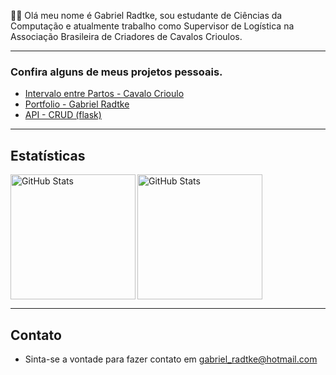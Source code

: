 
👋🏻 Olá meu nome é Gabriel Radtke, sou estudante de Ciências da Computação e atualmente trabalho como Supervisor de Logística na Associação Brasileira de Criadores de Cavalos Crioulos.

---


### Confira alguns de meus projetos pessoais.

 - [Intervalo entre Partos - Cavalo Crioulo](https://intervaloentrepartos.netlify.app/)
 - [Portfolio - Gabriel Radtke](https://gabrielradtke.netlify.app/)
 - [API - CRUD (flask)](https://github.com/Gabrielradtke/api_crud_flask)

---

## Estatísticas
<p>
  <img 
    align="left" 
    alt="GitHub Stats" 
    height="200" 
    src="https://github-readme-stats.vercel.app/api?username=Gabrielradtke&show_icons=true&theme=algolia&include_all_commits=true&locale=pt-br" 
  />

<img 
      align="center" 
      alt="GitHub Stats" 
      height="200" 
      src="https://github-readme-stats.vercel.app/api/top-langs/?username=Gabrielradtke&theme=algolia&layout=compact&custom_title=Tecnologias&langs_count=9" 
  />
</p>

---
  
## Contato
- Sinta-se a vontade para fazer contato em gabriel_radtke@hotmail.com
